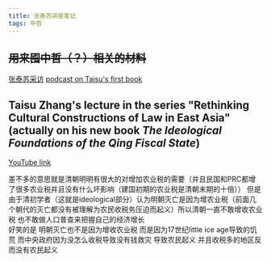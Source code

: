 ```yaml
---
title: 张泰苏讲座笔记
tags: 中哲
---
```


## ~~用来囤中哲（？）相关的材料~~ 

<!--more-->

[张泰苏采访](https://www.chineseinla.com/f/page_viewtopic/t_1746402.html)
[podcast on Taisu's first book](https://newbooksnetwork.com/taisu-zhang-the-laws-and-economics-of-confucianism-kinship-property-in-preindustrial-china-and-england-cambridge-up-2017)

## Taisu Zhang's lecture in the series "Rethinking Cultural Constructions of Law in East Asia" (actually on his new book *The Ideological Foundations of the Qing Fiscal State*)
[YouTube link](https://www.youtube.com/watch?v=fjs46g1IDN8&t=6898s)  

差不多的意思就是清朝明明有很大的对增加农业税的需要（并且民国和PRC都增了很多农业税并且没有什么坏影响（建国初期的农业税是清朝末期的十倍）） 但是由于清初学者（这就是ideological部分）认为明朝灭亡是因为增农业税（前面几个朝代的灭亡都没有被理解为农民收税务压迫而起义）所以清朝一直不敢增收农业税 也不敢做人口普查来把握自己的经济增长  
好笑的是 明朝灭亡也不是因为增收农业税 而是因为17世纪little ice age导致的饥荒 而中央政府因为没怎么收税导致没有钱救灾 导致农民起义 并且收税多的地区反而没有农民起义  

